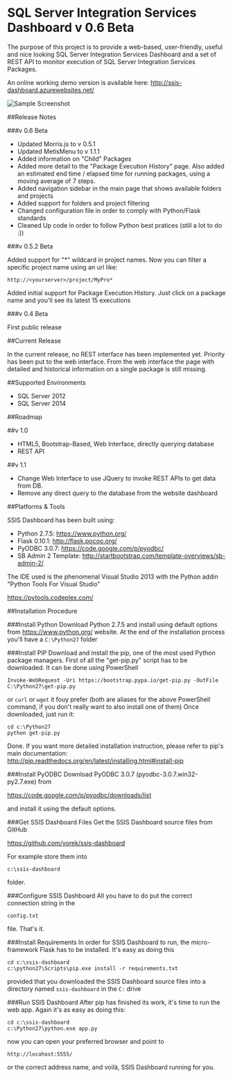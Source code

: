 SQL Server Integration Services Dashboard v 0.6 Beta
=========================================

The purpose of this project is to provide a web-based, user-friendly, useful and nice looking SQL Server Integration Services Dashboard and a set of REST API to monitor execution of SQL Server Integration Services Packages.

An online working demo version is available here: http://ssis-dashboard.azurewebsites.net/

![Sample Screenshot](https://cloud.githubusercontent.com/assets/2612362/4003128/76e6869e-2973-11e4-9629-2bf45acd1141.png)

##Release Notes

###v 0.6 Beta

* Updated Morris.js to v 0.5.1
* Updated MetisMenu to v 1.1.1
* Added information on "Child" Packages
* Added more detail to the "Package Execution History" page. Also added an estimated end time / elapsed time for running packages, using a moving average of 7 steps.
* Added navigation sidebar in the main page that shows available folders and projects
* Added support for folders and project filtering
* Changed configuration file in order to comply with Python/Flask standards
* Cleaned Up code in order to follow Python best pratices (still a lot to do :))

###v 0.5.2 Beta

Added support for "\*" wildcard in project names. Now you can filter a specific project name using an url like: 
```
http://<yourserver>/project/MyPro*
```
Added initial support for Package Execution History. Just click on a package name and you'll see its latest 15 executions

###v 0.4 Beta

First public release

##Current Release 

In the current release, no REST interface has been implemented yet.
Priority has been put to the web interface. From the web interface the page with detailed and historical information on a single package is still missing.

##Supported Environments

* SQL Server 2012
* SQL Server 2014

##Roadmap 

##v 1.0
* HTML5, Bootstrap-Based, Web Interface, directly querying database
* REST API

##v 1.1
* Change Web Interface to use JQuery to invoke REST APIs to get data from DB. 
* Remove any direct query to the database from the website dashboard

##Platforms & Tools 

SSIS Dashboard has been built using:

* Python 2.7.5: https://www.python.org/ 
* Flask 0.10.1: http://flask.pocoo.org/ 
* PyODBC 3.0.7: https://code.google.com/p/pyodbc/
* SB Admin 2 Template: http://startbootstrap.com/template-overviews/sb-admin-2/

The IDE used is the phenomenal Visual Studio 2013 with the Python addin "Python Tools For Visual Studio"

https://pytools.codeplex.com/

##Installation Procedure

###Install Python 
Download Python 2.7.5 and install using default options from https://www.python.org/ website.
At the end of the installation process you'll have a `C:\Python27` folder

###Install PIP
Download and install the pip, one of the most used Python package managers. First of all the "get-pip.py" script has to be downloaded. It can be done using PowerShell
```
Invoke-WebRequest -Uri https://bootstrap.pypa.io/get-pip.py -OutFile C:\Python27\get-pip.py
```
or `curl` or `wget` it fouy prefer (both are aliases for the above PowerShell command, if you don't really want to also install one of them)
Once downloaded, just run it:
```
cd c:\Python27
python get-pip.py
```
Done.
If you want more detailed installation instruction, please refer to pip's main documentation:
http://pip.readthedocs.org/en/latest/installing.html#install-pip


###Install PyODBC
Download PyODBC 3.0.7 (pyodbc-3.0.7.win32-py2.7.exe) from 
	
https://code.google.com/p/pyodbc/downloads/list 

and install it using the default options.
	
###Get SSIS Dashboard Files
Get the SSIS Dashboard source files from GitHub

https://github.com/yorek/ssis-dashboard 

For example store them into 
```
c:\ssis-dashboard
```
folder.
	
###Configure SSIS Dashboard
All you have to do put the correct connection string in the 
```
config.txt 
```
file. That's it.

###Install Requirements
In order for SSIS Dashboard to run, the micro-framework Flask has to be installed. It's easy as doing this
```
cd c:\ssis-dashboard
c:\python27\Scripts\pip.exe install -r requirements.txt
```
provided that you downloaded the SSIS Dashboard source files into a directory named `ssis-dashboard` in the `C:` drive
	
###Run SSIS Dashboard
After pip has finished its work, it's time to run the web app.  Again it's as easy as doing this:
```
cd c:\ssis-dashboard
c:\Python27\python.exe app.py
```
now you can open your preferred browser and point to 
```
http://locahost:5555/
```
or the correct address name, and voilà, SSIS Dashboard running for you.
	

